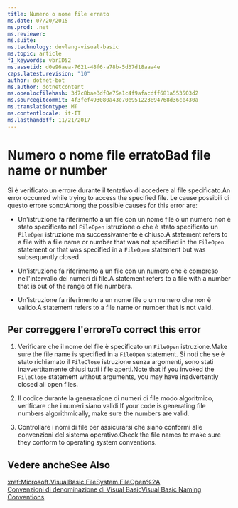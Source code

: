 ```yaml
---
title: Numero o nome file errato
ms.date: 07/20/2015
ms.prod: .net
ms.reviewer: 
ms.suite: 
ms.technology: devlang-visual-basic
ms.topic: article
f1_keywords: vbrID52
ms.assetid: d0e96aea-7621-48f6-a78b-5d37d18aaa4e
caps.latest.revision: "10"
author: dotnet-bot
ms.author: dotnetcontent
ms.openlocfilehash: 3d7c8bae3df0e75a1c4f9afacdff681a553503d2
ms.sourcegitcommit: 4f3fef493080a43e70e951223894768d36ce430a
ms.translationtype: MT
ms.contentlocale: it-IT
ms.lasthandoff: 11/21/2017
---
```

# <a name="bad-file-name-or-number"></a><span data-ttu-id="b2bb7-102">Numero o nome file errato</span><span class="sxs-lookup"><span data-stu-id="b2bb7-102">Bad file name or number</span></span>
<span data-ttu-id="b2bb7-103">Si è verificato un errore durante il tentativo di accedere al file specificato.</span><span class="sxs-lookup"><span data-stu-id="b2bb7-103">An error occurred while trying to access the specified file.</span></span> <span data-ttu-id="b2bb7-104">Le cause possibili di questo errore sono:</span><span class="sxs-lookup"><span data-stu-id="b2bb7-104">Among the possible causes for this error are:</span></span>  
  
-   <span data-ttu-id="b2bb7-105">Un'istruzione fa riferimento a un file con un nome file o un numero non è stato specificato nel `FileOpen` istruzione o che è stato specificato un `FileOpen` istruzione ma successivamente è chiuso.</span><span class="sxs-lookup"><span data-stu-id="b2bb7-105">A statement refers to a file with a file name or number that was not specified in the `FileOpen` statement or that was specified in a `FileOpen` statement but was subsequently closed.</span></span>  
  
-   <span data-ttu-id="b2bb7-106">Un'istruzione fa riferimento a un file con un numero che è compreso nell'intervallo dei numeri di file.</span><span class="sxs-lookup"><span data-stu-id="b2bb7-106">A statement refers to a file with a number that is out of the range of file numbers.</span></span>  
  
-   <span data-ttu-id="b2bb7-107">Un'istruzione fa riferimento a un nome file o un numero che non è valido.</span><span class="sxs-lookup"><span data-stu-id="b2bb7-107">A statement refers to a file name or number that is not valid.</span></span>  
  
## <a name="to-correct-this-error"></a><span data-ttu-id="b2bb7-108">Per correggere l'errore</span><span class="sxs-lookup"><span data-stu-id="b2bb7-108">To correct this error</span></span>  
  
1.  <span data-ttu-id="b2bb7-109">Verificare che il nome del file è specificato un `FileOpen` istruzione.</span><span class="sxs-lookup"><span data-stu-id="b2bb7-109">Make sure the file name is specified in a `FileOpen` statement.</span></span> <span data-ttu-id="b2bb7-110">Si noti che se è stato richiamato il `FileClose` istruzione senza argomenti, sono stati inavvertitamente chiusi tutti i file aperti.</span><span class="sxs-lookup"><span data-stu-id="b2bb7-110">Note that if you invoked the `FileClose` statement without arguments, you may have inadvertently closed all open files.</span></span>  
  
2.  <span data-ttu-id="b2bb7-111">Il codice durante la generazione di numeri di file modo algoritmico, verificare che i numeri siano validi.</span><span class="sxs-lookup"><span data-stu-id="b2bb7-111">If your code is generating file numbers algorithmically, make sure the numbers are valid.</span></span>  
  
3.  <span data-ttu-id="b2bb7-112">Controllare i nomi di file per assicurarsi che siano conformi alle convenzioni del sistema operativo.</span><span class="sxs-lookup"><span data-stu-id="b2bb7-112">Check the file names to make sure they conform to operating system conventions.</span></span>  
  
## <a name="see-also"></a><span data-ttu-id="b2bb7-113">Vedere anche</span><span class="sxs-lookup"><span data-stu-id="b2bb7-113">See Also</span></span>  
 <xref:Microsoft.VisualBasic.FileSystem.FileOpen%2A>  
 [<span data-ttu-id="b2bb7-114">Convenzioni di denominazione di Visual Basic</span><span class="sxs-lookup"><span data-stu-id="b2bb7-114">Visual Basic Naming Conventions</span></span>](../../../visual-basic/programming-guide/program-structure/naming-conventions.md)
